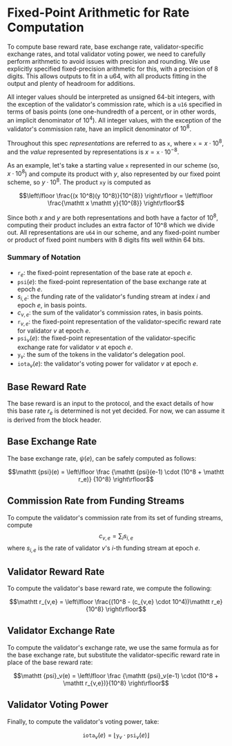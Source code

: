 # Fixed-Point Arithmetic for Rate Computation

To compute base reward rate, base exchange rate, validator-specific exchange
rates, and total validator voting power, we need to carefully perform
arithmetic to avoid issues with precision and rounding. We use explicitly
specified fixed-precision arithmetic for this, with a precision of 8 digits.
This allows outputs to fit in a u64, with all products fitting in the output
and plenty of headroom for additions.

All integer values should be interpreted as unsigned 64-bit integers, with the
exception of the validator's commission rate, which is a `u16` specified in
terms of basis points (one one-hundredth of a percent, or in other words, an
implicit denominator of $10^{4}$). All integer values, with the exception of the
validator's commission rate, have an implicit denominator of $10^8$.

Throughout this spec *representations* are referred to as $\mathtt x$, where
$\mathtt x = x \cdot 10^{8}$, and the *value* represented by representations is
$x = \mathtt x \cdot 10^{-8}$.

As an example, let's take a starting value $\mathtt x$ represented in our scheme (so,
$x \cdot 10^8$) and compute its product with $y$, also represented by our fixed point
scheme, so $y \cdot 10^8$. The product $\mathtt x \mathtt y$ is computed as

$$\left\lfloor \frac{(x 10^8)(y 10^8)}{10^{8}} \right\rfloor = \left\lfloor \frac{\mathtt x \mathtt y}{10^{8}} \right\rfloor$$

Since both $x$ and $y$ are both representations and both have a factor of
$10^8$, computing their product includes an extra factor of 10^8 which we
divide out. All representations are `u64` in our scheme, and any fixed-point
number or product of fixed point numbers with 8 digits fits well within 64
bits.


### Summary of Notation

* $\mathtt r_{e}$: the fixed-point representation of the base rate at epoch $e$.
* $\mathtt {psi}(e)$: the fixed-point representation of the base exchange rate at epoch $e$.
* $s_{i, e}$: the funding rate of the validator's funding stream at index $i$ and epoch $e$, in basis points.
* $c_{v,e}$: the sum of the validator's commission rates, in basis points.
* $\mathtt r_{v,e}$: the fixed-point representation of the validator-specific reward rate for validator $v$ at epoch $e$.
* $\mathtt {psi}_v(e)$: the fixed-point representation of the validator-specific exchange rate for validator $v$ at epoch $e$.
* $\mathtt y_{v}$: the sum of the tokens in the validator's delegation pool.
* $\mathtt {iota}_v(e)$: the validator's voting power for validator $v$ at epoch $e$.

## Base Reward Rate

The base reward is an input to the protocol, and the exact details of how this
base rate $r_{e}$ is determined is not yet decided. For now, we can assume it is
derived from the block header.


## Base Exchange Rate

The base exchange rate, $\psi(e)$, can be safely computed as follows:

$$\mathtt {psi}(e) = \left\lfloor \frac {\mathtt {psi}(e-1) \cdot (10^8 + \mathtt r_e)} {10^8} \right\rfloor$$

## Commission Rate from Funding Streams

To compute the validator's commission rate from its set of funding streams, compute
$$c_{v,e} = \sum_{i} s_{i,e}$$
where $s_{i, e}$ is the rate of validator $v$'s $i$-th funding stream at epoch $e$.

## Validator Reward Rate

To compute the validator's base reward rate, we compute the following:

$$\mathtt r_{v,e} = \left\lfloor \frac{(10^8 - (c_{v,e} \cdot 10^4))\mathtt r_e}{10^8} \right\rfloor$$

## Validator Exchange Rate

To compute the validator's exchange rate, we use the same formula as for the
base exchange rate, but substitute the validator-specific reward rate in place
of the base reward rate:

$$\mathtt {psi}_v(e) = \left\lfloor \frac {\mathtt {psi}_v(e-1) \cdot (10^8 + \mathtt r_{v,e})}{10^8} \right\rfloor$$

## Validator Voting Power

Finally, to compute the validator's voting power, take:

$$\mathtt {iota}_v(e) = \left\lfloor \mathtt y_v \cdot \mathtt {psi}_v(e) \right\rfloor$$
